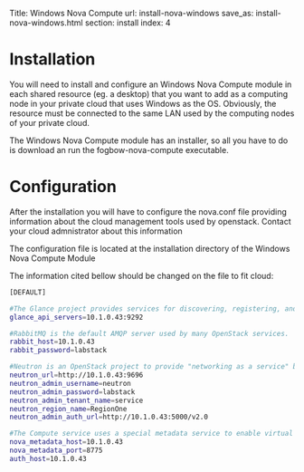 Title: Windows Nova Compute
url: install-nova-windows
save_as: install-nova-windows.html
section: install
index: 4

Installation
==========

You will need to install and configure an Windows Nova Compute module in each shared resource (eg. a desktop) that you want to add as a computing node in your private cloud that uses Windows as the OS. Obviously, the resource must be connected to the same LAN used by the computing nodes of your private cloud.

The Windows Nova Compute module has an installer, so all you have to do is download an run the fogbow-nova-compute executable.

Configuration
==========

After the installation you will have to configure the nova.conf file providing information about the cloud management tools used by openstack. Contact your cloud admnistrator about this information

The configuration file is located at the installation directory of the Windows Nova Compute Module

The information cited bellow should be changed on the file to fit cloud:
```bash
[DEFAULT]

#The Glance project provides services for discovering, registering, and retrieving virtual machine images. 
glance_api_servers=10.1.0.43:9292

#RabbitMQ is the default AMQP server used by many OpenStack services.
rabbit_host=10.1.0.43
rabbit_password=labstack

#Neutron is an OpenStack project to provide "networking as a service" between interface devices (e.g., vNICs) managed by other Openstack services (e.g., nova)
neutron_url=http://10.1.0.43:9696  
neutron_admin_username=neutron 
neutron_admin_password=labstack 
neutron_admin_tenant_name=service
neutron_region_name=RegionOne 
neutron_admin_auth_url=http://10.1.0.43:5000/v2.0 

#The Compute service uses a special metadata service to enable virtual machine instances to retrieve instance-specific data
nova_metadata_host=10.1.0.43
nova_metadata_port=8775 
auth_host=10.1.0.43 
```
